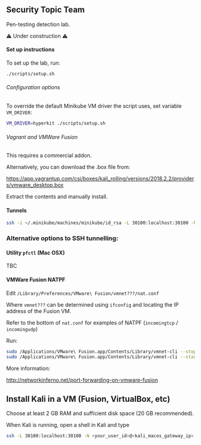 ## Security Topic Team

Pen-testing detection lab.

⚠️ Under construction ⚠️

#### Set up instructions

To set up the lab, run:

```bash
./scripts/setup.sh
```

###### Configuration options

To override the default Minikube VM driver the script uses, set variable `VM_DRIVER`:

```bash
VM_DRIVER=hyperkit ./scripts/setup.sh
```

###### Vagrant and VMWare Fusion

This requires a commercial addon.

Alternatively, you can download the .box file from:

https://app.vagrantup.com/csi/boxes/kali_rolling/versions/2018.2.2/providers/vmware_desktop.box

Extract the contents and manually install.


#### Tunnels
```bash
ssh -i ~/.minikube/machines/minikube/id_rsa -L 30100:localhost:30100 -N docker@`minikube ip`
```

### Alternative options to SSH tunnelling:

#### Utility `pfctl` (Mac OSX)

TBC

#### VMWare Fusion NATPF

Edit `/Library/Preferences/VMware\ Fusion/vmnet???/nat.conf`

Where `vmnet???` can be determined using `ifconfig` and locating the IP address of the Fusion VM.

Refer to the bottom of `nat.conf` for examples of NATPF (`incomingtcp` / `incomingudp`)

Run:

```bash
sudo /Applications/VMware\ Fusion.app/Contents/Library/vmnet-cli --stop
sudo /Applications/VMware\ Fusion.app/Contents/Library/vmnet-cli --start
```

More information:

http://networkinferno.net/port-forwarding-on-vmware-fusion

## Install Kali in a VM (Fusion, VirtualBox, etc)

Choose at least 2 GB RAM and sufficient disk space (20 GB recommended).

When Kali is running, open a shell in Kali and type

```bash
ssh -L 30100:localhost:30100 -N <your_user_id>@<kali_macos_gateway_ip>
```
